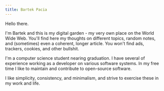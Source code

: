 ```yaml
---
title: Bartek Pacia
---
```


Hello there.

I'm Bartek and this is my digital garden - my very own place on the World Wide
Web. You'll find here my thoughts on different topics, random notes, and
(sometimes) even a coherent, longer article. You won't find ads, trackers,
cookies, and other bullshit.

I'm a computer science student nearing graduation. I have several of experience
working as a developer on various software systems. In my free time I like to
maintain and contribute to open-source software.

I like simplicity, consistency, and minimalism, and strive to exercise these in
my work and life.
